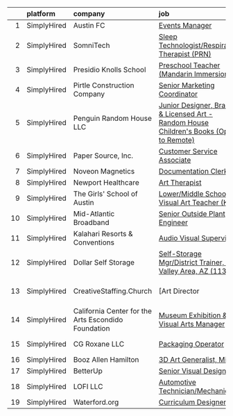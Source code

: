 

|    | platform    | company                                             | job                                                                                                                                                                                            | update_time   | location                 |
|---:|:------------|:----------------------------------------------------|:-----------------------------------------------------------------------------------------------------------------------------------------------------------------------------------------------|:--------------|:-------------------------|
|  1 | SimplyHired | Austin FC                                           | [Events Manager](https://www.simplyhired.com/job/Ap5sjK51nyBBfXoM53jPzKRsYLNn0VgxDvGrtsyG7DJi1A_hv0jCmw?q=visual+art)                                                                          | 9d            | Austin, TX               |
|  2 | SimplyHired | SomniTech                                           | [Sleep Technologist/Respiratory Therapist (PRN)](https://www.simplyhired.com/job/th6T_upeQbTo2aL7p_BPnGznKFrOZV9nPVRdPixftU9sjAYxUgVnMA?q=visual+art)                                          | Recently      | Sioux Falls, SD          |
|  3 | SimplyHired | Presidio Knolls School                              | [Preschool Teacher (Mandarin Immersion)](https://www.simplyhired.com/job/TjDR0_5unIGKiJo-VCj6ZfKTn2Zk-R2QpynsSU9VPawpL7Qd-MN3Cw?q=visual+art)                                                  | Recently      | San Francisco, CA        |
|  4 | SimplyHired | Pirtle Construction Company                         | [Senior Marketing Coordinator](https://www.simplyhired.com/job/TEUcflZaEukF8Mqv7UUPoUXyQaVpkWqzk2xSDhaWfU1hx6zIOrSXiQ?q=visual+art)                                                            | Recently      | Fort Lauderdale, FL      |
|  5 | SimplyHired | Penguin Random House LLC                            | [Junior Designer, Brands & Licensed Art - Random House Children's Books (Open to Remote)](https://www.simplyhired.com/job/gH3waUaaEZWiJ28DEHFm7xKrgWmuMXpgd-FdbKc3X12hyKTLyKUXBQ?q=visual+art) | Recently      | New York, NY             |
|  6 | SimplyHired | Paper Source, Inc.                                  | [Customer Service Associate](https://www.simplyhired.com/job/w1kT2Y2MZOGUNyrg_Ccpx8WCNPKgyEZqgC4JujmENS4dB44K2rprGA?q=visual+art)                                                              | 10d           | Austin, TX +98 locations |
|  7 | SimplyHired | Noveon Magnetics                                    | [Documentation Clerk](https://www.simplyhired.com/job/J0cTwtF0LZWK7dCWFqLTRp-C6c60qk6UUyuLGG7JrWBzYXK-W-5UUA?q=visual+art)                                                                     | 4d            | San Marcos, TX           |
|  8 | SimplyHired | Newport Healthcare                                  | [Art Therapist](https://www.simplyhired.com/job/HGNAIW-SpRKtg3Du25wcrjM2i7ZwAtjcdHa3X1QzkbYgj5CO2bwjpA?q=visual+art)                                                                           | 1d            | Saint Cloud, MN          |
|  9 | SimplyHired | The Girls' School of Austin                         | [Lower/Middle School Visual Art Teacher (K-8)](https://www.simplyhired.com/job/Fawqlq6b__Rg0y3PeZjTGCGMoinApMljp8YdKQohdUsucm5SyS_FEQ?q=visual+art)                                            | 2d            | Austin, TX               |
| 10 | SimplyHired | Mid-Atlantic Broadband                              | [Senior Outside Plant Engineer](https://www.simplyhired.com/job/ICGhglVn08P4tI9p5WeAec0S6SL0Z-g68i6q04JGXDaEmPseOGjrbA?q=visual+art)                                                           | Recently      | South Boston, VA         |
| 11 | SimplyHired | Kalahari Resorts & Conventions                      | [Audio Visual Supervisor](https://www.simplyhired.com/job/zKv9bo4Sbbrprp7T0bRgIkfFZuyPlmx7SiPpRv2QmoSkSns-rqtInA?q=visual+art)                                                                 | Recently      | Round Rock, TX           |
| 12 | SimplyHired | Dollar Self Storage                                 | [Self-Storage Mgr/District Trainer, East Valley Area, AZ (1137)](https://www.simplyhired.com/job/3v4cqElsFGpUCDXMgXxNS0tHZ4N0_UbnC3fY1OyngTlDxnZ7xM6fSA?q=visual+art)                          | Recently      | Chandler, AZ             |
| 13 | SimplyHired | CreativeStaffing.Church                             | [Art Director | LifeAustin Southwest Church](https://www.simplyhired.com/job/DsIZkObzLwxojkLxtNRyvh3VU6G-wWvsfOmfEAyqUeUVpf_DQGA8-g?q=visual+art)                                              | Recently      | Austin, TX               |
| 14 | SimplyHired | California Center for the Arts Escondido Foundation | [Museum Exhibition & Visual Arts Manager](https://www.simplyhired.com/job/2qKQ8qa1aR-9ZSN3gF-xEm-aUPg5dpL0FsHmbruAHGji6aaaBnzJSQ?q=visual+art)                                                 | Recently      | United States            |
| 15 | SimplyHired | CG Roxane LLC                                       | [Packaging Operator](https://www.simplyhired.com/job/qYC_H8ucjUBDx2U5XqEy9uFVGB6XQvQ4uweb72XrMbOR5D8gzzB7Kw?q=visual+art)                                                                      | Recently      | Moultonborough, NH       |
| 16 | SimplyHired | Booz Allen Hamilton                                 | [3D Art Generalist, Mid](https://www.simplyhired.com/job/NfpY1blboJziifhwUtuX8RXqTpAkCYDkshTayo4RCsQzT-L6Y3g2HQ?q=visual+art)                                                                  | 12d           | Austin, TX               |
| 17 | SimplyHired | BetterUp                                            | [Senior Visual Designer](https://www.simplyhired.com/job/TgH0XynelgsrORge1VDxNkrzxOU6KqmcBb-pJ61EMHwwwwGpeIxC4w?q=visual+art)                                                                  | 6d            | Austin, TX               |
| 18 | SimplyHired | LOFI LLC                                            | [Automotive Technician/Mechanic](https://www.simplyhired.com/job/6KPmJ0c4_B2H9NItdn2r2YutT9NbhND0cuHRI6c9HuIgBNpfeS8Jnw?q=visual+art)                                                          | Recently      | Corpus Christi, TX       |
| 19 | SimplyHired | Waterford.org                                       | [Curriculum Designer](https://www.simplyhired.com/job/0SP_YPXc0jKVMaS681lMA-fSryWe5MrTwEZN9z3FIzKmWbncFrwAFw?q=visual+art)                                                                     | 12d           | Remote                   |